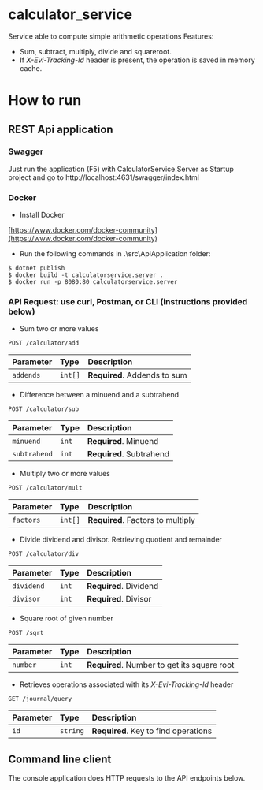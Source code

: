 # calculator_service
 Service able to compute simple arithmetic operations
 Features:
 - Sum, subtract, multiply, divide and squareroot.
 - If *X-Evi-Tracking-Id* header is present, the operation is saved in memory cache.

# How to run
## REST Api application
### Swagger
Just run the application (F5) with CalculatorService.Server as Startup project and go to http://localhost:4631/swagger/index.html

### Docker
- Install Docker

[https://www.docker.com/docker-community](https://www.docker.com/docker-community)

- Run the following commands in .\src\ApiApplication folder:
```
$ dotnet publish
$ docker build -t calculatorservice.server .
$ docker run -p 8080:80 calculatorservice.server
```

### API Request: use curl, Postman, or CLI (instructions provided below)

- Sum two or more values
```http
POST /calculator/add
```
| Parameter | Type     | Description                       |
| :-------- | :------- | :-------------------------------- |
| `addends`      | `int[]` | **Required**. Addends to sum |

- Difference between a minuend and a subtrahend
```http
POST /calculator/sub
```
| Parameter | Type     | Description                       |
| :-------- | :------- | :-------------------------------- |
| `minuend`      | `int` | **Required**. Minuend |
| `subtrahend`      | `int` | **Required**. Subtrahend |

- Multiply two or more values
```http
POST /calculator/mult
```
| Parameter | Type     | Description                       |
| :-------- | :------- | :-------------------------------- |
| `factors`      | `int[]` | **Required**. Factors to multiply |

- Divide dividend and divisor. Retrieving quotient and remainder
```http
POST /calculator/div
```
| Parameter | Type     | Description                       |
| :-------- | :------- | :-------------------------------- |
| `dividend`      | `int` | **Required**. Dividend |
| `divisor`      | `int` | **Required**. Divisor |

- Square root of given number
```http
POST /sqrt
```
| Parameter | Type     | Description                       |
| :-------- | :------- | :-------------------------------- |
| `number`      | `int` | **Required**. Number to get its square root |

- Retrieves operations associated with its *X-Evi-Tracking-Id* header
```http
GET /journal/query
```
| Parameter | Type     | Description                       |
| :-------- | :------- | :-------------------------------- |
| `id`      | `string` | **Required**. Key to find operations |

## Command line client
The console application does HTTP requests to the API endpoints below.

